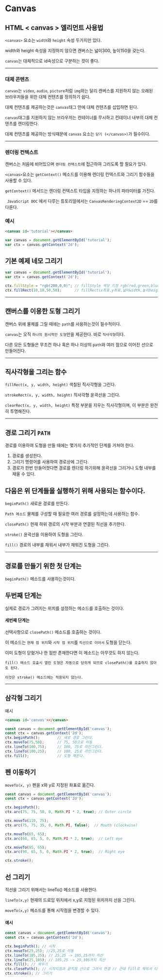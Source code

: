 # Canvas 

## HTML < canvas > 엘리먼트 사용법

`<canvas>` 요소는 `width`와 `height` 속성 두가지만 있다.

width와  height 속성을 지정하지 않으면 캔버스는 넓이300, 높이150을 갖는다.

`canvas`는 대체적으로 id속성으로 구분하는 것이 좋다.

------

### 대체 콘텐츠

`canvas`는 `video`, `audio`, `picture`처럼 `img`와는 달리 캔버스를 지원하지 않는 오래된 브라우저들을 위한 대체 컨텐츠를 정의하기 쉽다.

대체 컨텐츠를 제공하는것은 `canvas`태그 안에 대체 컨텐츠를 삽입하면 된다.

`canvas`태그를 지원하지 않는 브라우저는 컨테이너를 무시하고 컨테이너 내부의 대체 컨텐츠를 렌더링한다.

대체 컨텐츠를 제공하는 방식때문에 `canvas` 요소는 `닫기 (</canvas>)`가 필수이다.

------

### 렌더링 컨텍스트

캔버스는 처음에 비어있으며 `렌더링 컨텍스트`에 접근하여 그리도록 할 필요가 있다.

`<canvas>`요소는 `getContext()` 메소드를 이용해 렌더링 컨텍스트와 그리기 함수들을 사용할 수 있다.

`getContext()` 메서드는 렌더링 컨텍스트 타입을 지정하는 하나의 파라미터를 가진다.

` JavaScript DOC` 에서 다루는 튜토리얼에서는 `CanvasRenderingContext2D` == `2D`를 다룬다.

### 예시

```html
<canvas id='tutorial'></canvas>
```

```javascript
var canvas = document.getElementById('tutorial');
var ctx = canvas.getContext('2d');
```


## 기본 예제 네모 그리기

```javascript
var canvas = document.getElementById('tutorial');
var ctx = canvas.getContext('2d');

ctx.fillStyle = "rgb(200,0,0)"; // fillStyle 색상 지정 rgb(red,green,blue)
ctx.fillRect(10,10,50,50);      // fillRect(x좌표,y좌표,넓이width,높이height)
```

------

## 캔버스를 이용한 도형 그리기

캔버스 위에 물체를 그릴 때에는 `path`를 사용하는것이 필수적이다.

`canvas`는 오직 `하나의 원시적인 도형`만을 제공한다. 바로 `직사각형`이다.

다른 모든 도형들은 무조건 하나 혹은 하나 이상의 `path`와 여러 점으로 이어진 선으로 만들어진다.

------

## 직사각형을 그리는 함수

`fillRect(x, y, width, height)` 색칠된 직사각형을 그린다.

`strokeRect(x, y, width, height)` 직사각형 윤곽선을 그린다.

`clearRect(x, y, width, height)` 특정 부분을 지우는 직사각형이며, 이 부분은 완전히 투명해진다.

------

## 경로 그리기 `PATH`

경로를 이용하여 도형을 만들 때에는 몇가지 추가적인 단계를 거쳐야 한다.

1. 경로를 생성한다.
2. 그리기 명령어를 사용하여 경로상에 그린다.
3. 경로가 한번 만들어졋다면 경로를 렌더링 하기위해 윤곽선을 그리거나 도형 내부를 채울 수 있다.

## 다음은 위 단계들을 실행하기 위해 사용되는 함수이다.

`beginPath()` 새로운 경로를 만든다.

`Path 메소드` 물체를 구성할 때 필요한 여러 경로를 설정하는데 사용하는 함수.

`closePath()` 현재 하위 경로의 시작 부분과 연결된 직선을 추가한다.

`stroke()` 윤곽선을 이용하여 도형을 그린다.

`fill()` 경로의 내부를 채워서 내부가 채워진 도형을 그린다.

--------

## 경로를 만들기 위한 첫 단계는

`beginPath()` 메소드를 사용하는것이다.

## 두번째 단계는

실제로 경로가 그려지는 위치를 설정하는 메소드를 호출하는 것이다.

#### 세번째 단계는

선택사항으로 `closePath()` 메소드를 호출하는 것이다.

이 메소드는 `현재 점 위치`와 `시작 점 위치`를 `직선으로 이어서` 도형을 닫는다.

이미 도형이 닫혔거나 한 점만 존재한다면 이 메소드는 아무것도 하지 않는다.

```
fill() 메소드 호출시 열린 도형은 자동으로 닫히게 되므로 closePath()를 호출하지 않아도 된다.

이것은 stroke() 메소드에는 적용되지 않는다.
```

------

## 삼각형 그리기

예시
```html
<canvas id='canvas'></canvas>
```

```javascript
const canvas = document.getElementById('canvas');
const ctx = canvas.getContext('2d');
ctx.beginPath();        // 새로 경로 그린다.
ctx.moveTo(75,50);      // 75, 50으로 이동
ctx.lineTo(100,75);     // 100, 75로 라인그린다.
ctx.lineTo(100,25);     // 100, 25로 라인그린다.
ctx.fill();             // 도형 채운다.
```

## 펜 이동하기

`moveTo(x, y)` 펜을 x와 y로 지정된 좌표로 옮긴다.

```javascript
const canvas = document.getElementById('canvas');
const ctx = canvas.getContext('2d');

ctx.beginPath();
ctx.arc(75, 75, 50, 0, Math.PI * 2, true); // Outer circle

ctx.moveTo(110, 75);
ctx.arc(75, 75, 35, 0, Math.PI, false);  // Mouth (clockwise)

ctx.moveTo(65, 65);
ctx.arc(60, 65, 5, 0, Math.PI * 2, true);  // Left eye

ctx.moveTo(95, 65);
ctx.arc(90, 65, 5, 0, Math.PI * 2, true);  // Right eye

ctx.stroke();
```

## 선 그리기

직선을 그리기 위해서는 lineTo() 메소드를 사용한다.

`lineTo(x,y)` 현재의 드로잉 위치에서 x,y로 지정된 위치까지 선을 그린다.

`moveTo(x,y)` 메소드를 통해 시작점을 변경할 수 있다.


#### 예시

```javascript
const canvas = document.getElementById('canvas');
const ctx = canvas.getContext('2d');

ctx.beginPath(); // 시작
ctx.moveTo(25,25); //25,25로 이동
ctx.lineTo(105,25); // 25,25 -> 105,25까지 직선
ctx.lineTo(25,105); // 105,25 -> 25,105까지 직선
ctx.fill(); // 채우기
ctx.closePath(); // 시작지점과 끝지점 선으로 그려서 연결 // 근데 fill로 채워서 티안날듯
ctx.stroke(); // 그리기
```
